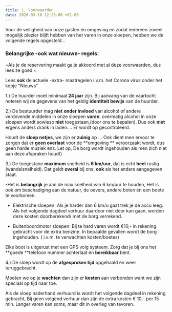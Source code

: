```yaml
---
title: 1. Voorwaarden
date: 2020-03-18 12:25:00 +01:00
---
```


Voor de veiligheid van onze gasten én omgeving en zodat iedereen zoveel mogelijk plezier blijft hebben van het varen in onze sloepen, hebben we de volgende regels opgesteld...

### Belangrijke -ook wat nieuwe- regels:

~Als je de reservering maakt ga je akkoord met al deze voorwaarden, dus lees ze goed.~

Lees **ook** de actuele -extra- maatregelen i.v.m. het Corona virus onder het kopje "Nieuws"

1.) De huurder moet minimaal **24 jaar** zijn.
Bij aanvang van de vaartocht noteren wij de gegevens van het geldig **identiteit bewijs** van de huurder.

2.) De bestuurder mag **niet** **onder invloed** van alcohol of andere verdovende middelen in onze sloepen **varen**. overmatig alcohol in onze sloepen wordt sowieso **niet** toegestaan,(door ons te bepalen). Dus ook **niet** ergens anders drank in laden.... Er wordt op gecontroleerd.

Houdt de **sloep netjes**, we zijn er **zuinig** op … Ook dient men ervoor te zorgen dat er **geen overlast** voor de **omgeving ** veroorzaakt wordt, dus geen harde muziek enz.
Let op, De borg wordt ingehouden als men zich niet aan deze afspraken houdt)

3.) De toegestane **maximum** snelheid is **6 km/uur**, dat is echt **heel** rustig (wandelsnelheid).
Dat geldt **overal** bij ons,  **ook** als het anders aangegeven staat.

-Het is **belangrijk** je aan de max snelheid van 6 km/uur te houden, Het is ook om beschadiging aan de natuur, de oevers, andere boten én een boete te voorkomen.

* Elektrische sloepen:  Als je harder dan 6 km/u gaat trek je de accu leeg.
Als het volgende dagdeel verhuur daardoor niet door kan gaan, worden deze kosten doorberekend/ met de borg verrekend.

* Buitenboordmotor sloepen:  Bij te hard varen wordt €10,- in rekening gebracht voor de extra benzine.
In bepaalde gevallen wordt de borg ingehouden. ( i.v.m. te verwachten kosten/boetes)

Elke boot is uitgerust met een GPS volg systeem. Zorg dat je bij ons het **goede **telefoon nummer achterlaat en **bereikbaar** bent.

4.) De sloep wordt op de **afgesproken tijd** opgehaald en weer teruggebracht.

Moeten we op je **wachten** dan zijn er **kosten** aan verbonden want we zijn speciaal op tijd naar toe.

Als de sloep naderhand verhuurd is wordt het volgende dagdeel in rekening gebracht,
Bij geen volgend verhuur dan zijn de extra kosten € 10,- per 15 min.
Langer varen kan soms, maar dit in overleg van tevoren.